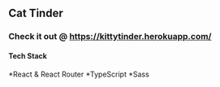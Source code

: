 ## Cat Tinder

### Check it out @ https://kittytinder.herokuapp.com/

#### Tech Stack

*React & React Router
*TypeScript
*Sass

